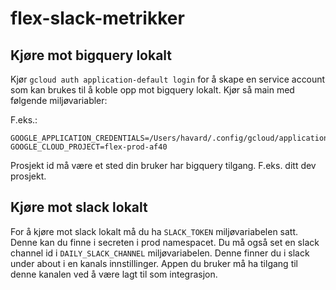 # flex-slack-metrikker

## Kjøre mot bigquery lokalt

Kjør `gcloud auth application-default login` for å skape en service account som kan brukes til å koble opp mot bigquery lokalt.
Kjør så main med følgende miljøvariabler:


F.eks.:

```
GOOGLE_APPLICATION_CREDENTIALS=/Users/havard/.config/gcloud/application_default_credentials.json
GOOGLE_CLOUD_PROJECT=flex-prod-af40
```

Prosjekt id må være et sted din bruker har bigquery tilgang. F.eks. ditt dev prosjekt.

## Kjøre mot slack lokalt
For å kjøre mot slack lokalt må du ha `SLACK_TOKEN` miljøvariabelen satt. Denne kan du finne i secreten i prod namespacet.
Du må også set en slack channel id i `DAILY_SLACK_CHANNEL` miljøvariabelen. Denne finner du i slack under about i en kanals innstillinger.
Appen du bruker må ha tilgang til denne kanalen ved å være lagt til som integrasjon.